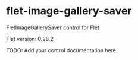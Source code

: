 # flet-image-gallery-saver
FletImageGallerySaver control for Flet

Flet version: 0.28.2

TODO: Add your control documentation here.